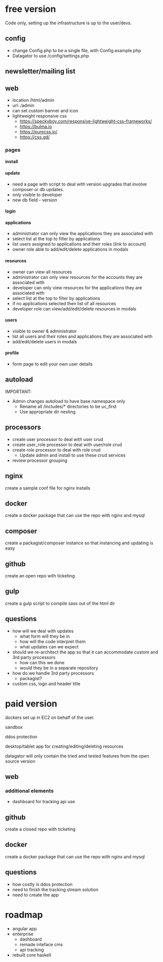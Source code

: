 free version
============

Code only, setting up the infrastructure is up to the user/devs.

config
------

- change Config.php to be a single file, with Config.example.php 
- Datagator to use /config/settings.php

newsletter/mailing list
-----------------------

web
---

- location /html/admin
- url: /admin
- can set custom banner and icon
- lightweight responsive css
  - https://speckyboy.com/responsive-lightweight-css-frameworks/
  - https://bulma.io
  - https://purecss.io/
  - https://css.gd/

### pages

#### install

#### update

- need a page with script to deal with version upgrades that involve composer or db updates.
- only visible to developer
- new db field - version

#### login

#### applications

- administrator can only view the applications they are associated with
- select list at the top to filter by applications
- list users assigned to applications and their roles (link to account)
- owner role able to add/edit/delete applications in modals

#### resources

- owner can view all resources
- administrator can only view resources for the accounts they are associated with
- developer can only view resources for the applications they are associated with
- select list at the top to filter by applications
- if no applications selected then list of all resources
- developer role can view/add/edit/delete resources in modals

#### users

- visible to owner & administrator
- list all users and their roles and applications they are associated with
- add/edit/delete users in modals

#### profile

- form page to edit your own user details

autoload
--------

IMPORTANT:

- Admin changes autoload to have base namespace only
  - Rename all /includes/* directories to be uc_first
  - Use appropriate dir nesting

processors
----------

- create user processor to deal with user crud
- create user_role processor to deal with user/role crud
- create role processor to deal with role crud
  - Update admin and install to use these crud services
- review processor grouping

nginx
-----

create a sample conf file for nginx installs

docker
------

create a docker package that can use the repo with nginx and mysql

composer
--------

create a packagist/composer instance so that instancing and updating is easy

github
------

create an open repo with ticketing

gulp
----

create a gulp script to compile sass out of the html dir

questions
---------

- how will we deal with updates
  - what form will they be in
  - how will the code interpret them
  - what updates can we expect
- should we re-architect the app so that it can accommodate custom and 3rd party processors
  - how can this we done
  - would they be in a separate repository
- how do we handle 3rd party processors
  - packagist?
- custom css, logo and header title

paid version
============

dockers set up in EC2 on behalf of the user.

sandbox

ddos protection

desktop/tablet app for creating/editing/deleting resources

datagator will only contain the tried amd tested features from the open source version

web
--- 

### additional elements

- dashboard for tracking api use

github
------

create a closed repo with ticketing

docker
------

create a docker package that can use the repo with nginx and mysql

questions
---------

- how costly is ddos protection
- need to finish the tracking stream solution
- need to create the app

roadmap
=======

- angular app
- enterprise
    - dashboard
    - remade inteface cms
    - api tracking
- rebuilt core haskell